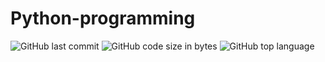 # Python-programming
![GitHub last commit](https://img.shields.io/github/last-commit/AbhilashTUofficial/Python-programming?color=dark-blue&label=Last%20Commit%3A&style=for-the-badge)
![GitHub code size in bytes](https://img.shields.io/github/languages/code-size/AbhilashTUofficial/Python-programming?color=dark-blue&label=Repo%20Size%3A&style=for-the-badge)
![GitHub top language](https://img.shields.io/github/languages/top/AbhilashTUofficial/Python-programming?color=dark-blue&style=for-the-badge)
<br/><br/>
